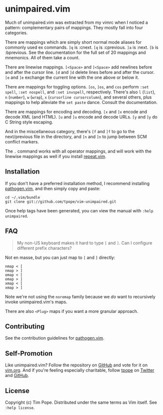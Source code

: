 # unimpaired.vim

Much of unimpaired.vim was extracted from my vimrc when I noticed a
pattern: complementary pairs of mappings.  They mostly fall into four
categories.

There are mappings which are simply short normal mode aliases for
commonly used ex commands. `]q` is :cnext. `[q` is :cprevious. `]a` is
:next.  `[b` is :bprevious.  See the documentation for the full set of
20 mappings and mnemonics.  All of them take a count.

There are linewise mappings. `[<Space>` and `]<Space>` add newlines
before and after the cursor line. `[d` and `]d` delete lines before and
after the cursor.`[e` and `]e` exchange the current line with the one
above or below it.

There are mappings for toggling options. `[os`, `]os`, and `cos` perform
`:set spell`, `:set nospell`, and `:set invspell`, respectively.  There's also
`l` (`list`), `n` (`number`), `w` (`wrap`), `x` (`cursorline cursorcolumn`),
and several others, plus mappings to help alleviate the `set paste` dance.
Consult the documentation.

There are mappings for encoding and decoding. `[x` and `]x` encode and
decode XML (and HTML). `[u` and `]u` encode and decode URLs. `[y` and
`]y` do C String style escaping.

And in the miscellaneous category, there's `[f` and `]f` to go to the
next/previous file in the directory, and `[n` and `]n` to jump between
SCM conflict markers.

The `.` command works with all operator mappings, and will work with the
linewise mappings as well if you install
[repeat.vim](https://github.com/tpope/vim-repeat).

## Installation

If you don't have a preferred installation method, I recommend
installing [pathogen.vim](https://github.com/tpope/vim-pathogen), and
then simply copy and paste:

    cd ~/.vim/bundle
    git clone git://github.com/tpope/vim-unimpaired.git

Once help tags have been generated, you can view the manual with
`:help unimpaired`.

## FAQ

> My non-US keyboard makes it hard to type `[` and `]`.  Can I configure
> different prefix characters?

Not en masse, but you can just map to `[` and `]` directly:

    nmap < [
    nmap > ]
    omap < [
    omap > ]
    xmap < [
    xmap > ]

Note we're not using the `noremap` family because we *do* want to recursively
invoke unimpaired.vim's maps.

There are also `<Plug>` maps if you want a more granular approach.

## Contributing

See the contribution guidelines for
[pathogen.vim](https://github.com/tpope/vim-pathogen#readme).

## Self-Promotion

Like unimpaired.vim? Follow the repository on
[GitHub](https://github.com/tpope/vim-unimpaired) and vote for it on
[vim.org](http://www.vim.org/scripts/script.php?script_id=1590).  And if
you're feeling especially charitable, follow [tpope](http://tpo.pe/) on
[Twitter](http://twitter.com/tpope) and
[GitHub](https://github.com/tpope).

## License

Copyright (c) Tim Pope.  Distributed under the same terms as Vim itself.
See `:help license`.

